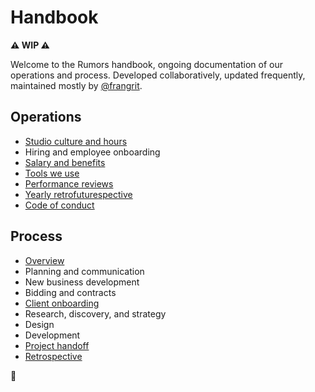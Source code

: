 # Handbook

**⚠️ WIP ⚠️**

Welcome to the Rumors handbook, ongoing documentation of our operations and process. Developed collaboratively, updated frequently, maintained mostly by [@frangrit](https://github.com/frangrit).

## Operations
- [Studio culture and hours](./operations/studio.md)
- Hiring and employee onboarding
- [Salary and benefits](./operations/benefits.md)
- [Tools we use](./operations/tools.md)
- [Performance reviews](./operations/performance-reviews.md)
- [Yearly retrofuturespective](./operations/retrofuturespective.md)
- [Code of conduct](./operations/code-of-conduct.md)

## Process

- [Overview](./process/overview.md)
- Planning and communication
- New business development
- Bidding and contracts
- [Client onboarding](./process/client-onboarding.md)
- Research, discovery, and strategy
- Design
- Development
- [Project handoff](./process/handoff.md)
- [Retrospective](./process/retrospective.md)

🎵 

